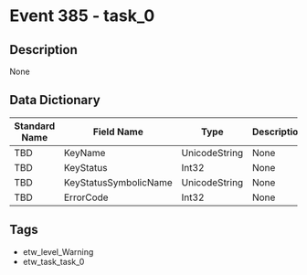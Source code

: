 # Event 385 - task_0

## Description
None

## Data Dictionary
|Standard Name|Field Name|Type|Description|Sample Value|
|---|---|---|---|---|
|TBD|KeyName|UnicodeString|None|`None`|
|TBD|KeyStatus|Int32|None|`None`|
|TBD|KeyStatusSymbolicName|UnicodeString|None|`None`|
|TBD|ErrorCode|Int32|None|`None`|

## Tags
* etw_level_Warning
* etw_task_task_0
